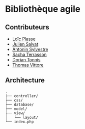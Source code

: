 # Bibliothèque agile

## Contributeurs

- [Loïc Plasse](https://github.com/Loic-Plasse)
- [Julien Salvat](https://github.com/JulienSlvt)
- [Antonin Sylvestre](https://github.com/antonin-slv)
- [Sacha Terrasson](https://github.com/Fireboss05)
- [Dorian Tonnis](https://github.com/Dorian-T)
- [Thomas Vittore](https://github.com/Sipior4)

## Architecture

```
.
├── controller/
├── css/
├── database/
├── model/
├── view/
│   └── layout/
└── index.php
```